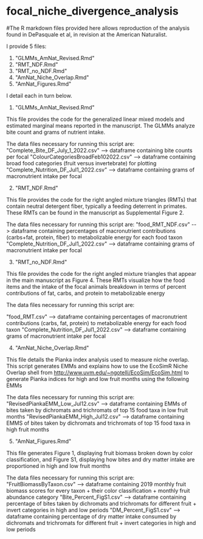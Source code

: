 # focal_niche_divergence_analysis

#The R markdown files provided here allows reproduction of the analysis found in DePasquale et al, in revision at the American Naturalist. 

I provide 5 files:
1) "GLMMs_AmNat_Revised.Rmd"
2) "RMT_NDF.Rmd"
3) "RMT_no_NDF.Rmd"
4) "AmNat_Niche_Overlap.Rmd"
5) "AmNat_Figures.Rmd"

I detail each in turn below.

1) "GLMMs_AmNat_Revised.Rmd"

This file provides the code for the generalized linear mixed models and estimated marginal means reported in the manuscript. The GLMMs analyze bite count and grams of nutrient intake.

The data files necessary for running this script are:
"Complete_Bite_DF_July_1_2022.csv" --> dataframe containing bite counts per focal
"ColourCategoriesBroadFeb102022.csv" --> dataframe containing broad food categories (fruit versus invertebrate) for plotting
"Complete_Nutrition_DF_Jul1_2022.csv" --> dataframe containing grams of macronutrient intake per focal

2) "RMT_NDF.Rmd"

This file provides the code for the right angled mixture triangles (RMTs) that contain neutral detergent fiber, typically a feeding deterrent in primates. These RMTs can be found in the manuscript as Supplemental Figure 2.

The data files necessary for running this script are:
"food_RMT_NDF.csv" --> dataframe containing percentages of macronutrient contributions (carbs+fat, protein, fiber) to metabolizable energy for each food taxon
"Complete_Nutrition_DF_Jul1_2022.csv" --> dataframe containing grams of macronutrient intake per focal

3) "RMT_no_NDF.Rmd"

This file provides the code for the right angled mixture triangles that appear in the main manuscript as Figure 4. These RMTs visualize how the food items and the intake of the focal animals breakdown in terms of percent contributions of fat, carbs, and protein to metabolizable energy

The data files necessary for running this script are:

"food_RMT.csv" --> dataframe containing percentages of macronutrient contributions (carbs, fat, protein) to metabolizable energy for each food taxon
"Complete_Nutrition_DF_Jul1_2022.csv" --> dataframe containing grams of macronutrient intake per focal


4) "AmNat_Niche_Overlap.Rmd"

This file details the Pianka index analysis used to measure niche overlap. This script generates EMMs and explains how to use the EcoSimR Niche Overlap shell from http://www.uvm.edu/~ngotelli/EcoSim/EcoSim.html to generate Pianka indices for high and low fruit months using the following EMMs

The data files necessary for running this script are:
"RevisedPiankaEMM_Low_Jul12.csv" --> dataframe containing EMMs of bites taken by dichromats and trichromats of top 15 food taxa in low fruit months
"RevisedPiankaEMM_High_Jul12.csv" --> dataframe containing EMMS of bites taken by dichromats and trichromats of top 15 food taxa in high fruit months


5) "AmNat_Figures.Rmd"

This file generates Figure 1, displaying fruit biomass broken down by color classification, and Figure S1, displaying how bites and dry matter intake are proportioned in high and low fruit months

The data files necessary for running this script are:
"FruitBiomassByTaxon.csv" --> dataframe containing 2019 monthly fruit biomass scores for every taxon + their color classification + monthly fruit abundance category
"Bite_Percent_FigS1.csv" --> dataframe containing percentage of bites taken by dichromats and trichromats for different fruit + invert categories in high and low periods
"DM_Percent_FigS1.csv" --> dataframe containing percentage of dry matter intake consumed by dichromats and trichromats for different fruit + invert categories in high and low periods
